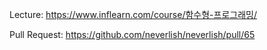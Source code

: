 Lecture: https://www.inflearn.com/course/함수형-프로그래밍/

Pull Request: https://github.com/neverlish/neverlish/pull/65
